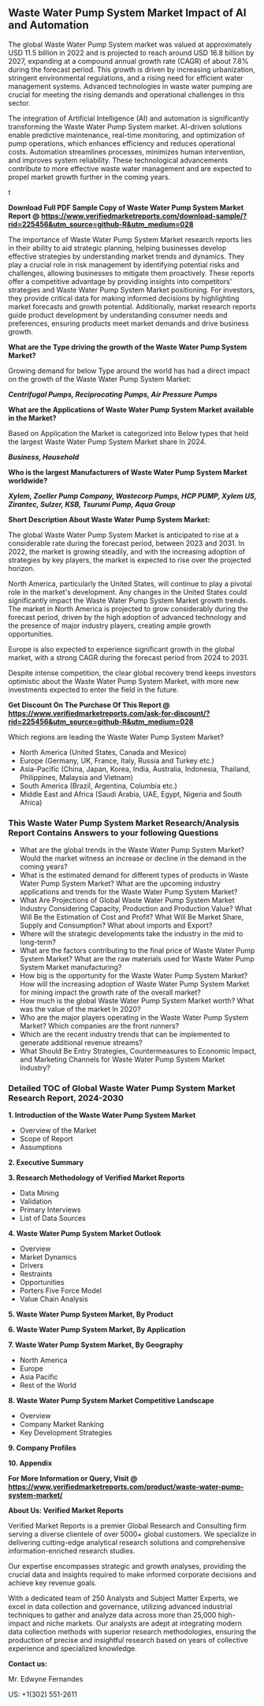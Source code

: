 <h2>Waste Water Pump System Market Impact of AI and Automation</h2><p>The global Waste Water Pump System market was valued at approximately USD 11.5 billion in 2022 and is projected to reach around USD 16.8 billion by 2027, expanding at a compound annual growth rate (CAGR) of about 7.8% during the forecast period. This growth is driven by increasing urbanization, stringent environmental regulations, and a rising need for efficient water management systems. Advanced technologies in waste water pumping are crucial for meeting the rising demands and operational challenges in this sector.</p><p>The integration of Artificial Intelligence (AI) and automation is significantly transforming the Waste Water Pump System market. AI-driven solutions enable predictive maintenance, real-time monitoring, and optimization of pump operations, which enhances efficiency and reduces operational costs. Automation streamlines processes, minimizes human intervention, and improves system reliability. These technological advancements contribute to more effective waste water management and are expected to propel market growth further in the coming years.</p>t</p><p id="" class=""><strong>Download Full PDF Sample Copy of Waste Water Pump System Market Report @ <a href="https://www.verifiedmarketreports.com/download-sample/?rid=225456&utm_source=github-R&utm_medium=028" target="_blank">https://www.verifiedmarketreports.com/download-sample/?rid=225456&utm_source=github-R&utm_medium=028</a></strong></p><p>The importance of&nbsp;Waste Water Pump System Market research reports lies in their ability to aid strategic planning, helping businesses develop effective strategies by understanding market trends and dynamics. They play a crucial role in risk management by identifying potential risks and challenges, allowing businesses to mitigate them proactively. These reports offer a competitive advantage by providing insights into competitors' strategies and Waste Water Pump System Market positioning. For investors, they provide critical data for making informed decisions by highlighting market forecasts and growth potential. Additionally, market research reports guide product development by understanding consumer needs and preferences, ensuring products meet market demands and drive business growth.</p><p><strong>What are the&nbsp;Type driving the growth of the Waste Water Pump System Market?</strong></p><p id="" class="">Growing demand for below Type around the world has had a direct impact on the growth of the Waste Water Pump System Market:</p><em><strong>Centrifugal Pumps, Reciprocating Pumps, Air Pressure Pumps</strong></em></p><strong>What are the&nbsp;Applications&nbsp;of Waste Water Pump System Market available in the Market?</strong></p><p id="" class="">Based on Application the Market is categorized into Below types that held the largest Waste Water Pump System Market share In 2024.</p><em><strong>Business, Household</strong></em></p><strong>Who is the largest Manufacturers of Waste Water Pump System Market worldwide?</strong></p><p><em><strong>Xylem, Zoeller Pump Company, Wastecorp Pumps, HCP PUMP, Xylem US, Zirantec, Sulzer, KSB, Tsurumi Pump, Aqua Group</strong></em></p><p id="" class=""><strong>Short Description About Waste Water Pump System Market:</strong></p><p>The global Waste Water Pump System Market is anticipated to rise at a considerable rate during the forecast period, between 2023 and 2031. In 2022, the market is growing steadily, and with the increasing adoption of strategies by key players, the market is expected to rise over the projected horizon.</p><p>North America, particularly the United States, will continue to play a pivotal role in the market's development. Any changes in the United States could significantly impact the Waste Water Pump System Market growth trends. The market in North America is projected to grow considerably during the forecast period, driven by the high adoption of advanced technology and the presence of major industry players, creating ample growth opportunities.</p><p>Europe is also expected to experience significant growth in the global market, with a strong CAGR during the forecast period from 2024 to 2031.</p><p>Despite intense competition, the clear global recovery trend keeps investors optimistic about the Waste Water Pump System Market, with more new investments expected to enter the field in the future.</p><p id="" class=""><strong>Get Discount On The Purchase Of This Report @ <a href="https://www.verifiedmarketreports.com/ask-for-discount/?rid=225456&utm_source=github-R&utm_medium=028" target="_blank">https://www.verifiedmarketreports.com/ask-for-discount/?rid=225456&utm_source=github-R&utm_medium=028</a></strong></p>Which regions are leading the Waste Water Pump System Market?</p><ul><li>North America (United States, Canada and Mexico)</li><li>Europe (Germany, UK, France, Italy, Russia and Turkey etc.)</li><li>Asia-Pacific (China, Japan, Korea, India, Australia, Indonesia, Thailand, Philippines, Malaysia and Vietnam)</li><li>South America (Brazil, Argentina, Columbia etc.)</li><li>Middle East and Africa (Saudi Arabia, UAE, Egypt, Nigeria and South Africa)</li></ul><h3 id="" class="">This Waste Water Pump System Market Research/Analysis Report Contains Answers to your following Questions</h3><ul><li>What are the global trends in the Waste Water Pump System Market? Would the market witness an increase or decline in the demand in the coming years?</li><li>What is the estimated demand for different types of products in Waste Water Pump System Market? What are the upcoming industry applications and trends for the Waste Water Pump System Market?</li><li>What Are Projections of Global Waste Water Pump System Market Industry Considering Capacity, Production and Production Value? What Will Be the Estimation of Cost and Profit? What Will Be Market Share, Supply and Consumption? What about imports and Export?</li><li>Where will the strategic developments take the industry in the mid to long-term?</li><li>What are the factors contributing to the final price of Waste Water Pump System Market? What are the raw materials used for Waste Water Pump System Market manufacturing?</li><li>How big is the opportunity for the Waste Water Pump System Market? How will the increasing adoption of Waste Water Pump System Market for mining impact the growth rate of the overall market?</li><li>How much is the global Waste Water Pump System Market worth? What was the value of the market In 2020?</li><li>Who are the major players operating in the Waste Water Pump System Market? Which companies are the front runners?</li><li>Which are the recent industry trends that can be implemented to generate additional revenue streams?</li><li>What Should Be Entry Strategies, Countermeasures to Economic Impact, and Marketing Channels for Waste Water Pump System Market Industry?</li></ul><h3 id="" class="">Detailed TOC of Global Waste Water Pump System Market Research Report, 2024-2030</h3><p id="" class=""><strong>1. Introduction of the Waste Water Pump System Market</strong></p><ul><li>Overview of the Market</li><li>Scope of Report</li><li>Assumptions</li></ul><p id="" class=""><strong>2. Executive Summary</strong></p><p id="" class=""><strong>3. Research Methodology of Verified Market Reports</strong></p><ul><li>Data Mining</li><li>Validation</li><li>Primary Interviews</li><li>List of Data Sources</li></ul><p id="" class=""><strong>4. Waste Water Pump System Market Outlook</strong></p><ul><li>Overview</li><li>Market Dynamics</li><li>Drivers</li><li>Restraints</li><li>Opportunities</li><li>Porters Five Force Model</li><li>Value Chain Analysis</li></ul><p id="" class=""><strong>5. Waste Water Pump System Market, By Product</strong></p><p id="" class=""><strong>6. Waste Water Pump System Market, By Application</strong></p><p id="" class=""><strong>7. Waste Water Pump System Market, By Geography</strong></p><ul><li>North America</li><li>Europe</li><li>Asia Pacific</li><li>Rest of the World</li></ul><p id="" class=""><strong>8. Waste Water Pump System Market Competitive Landscape</strong></p><ul><li>Overview</li><li>Company Market Ranking</li><li>Key Development Strategies</li></ul><p id="" class=""><strong>9. Company Profiles</strong></p><p id="" class=""><strong>10. Appendix</strong></p><p id="" class=""><strong>For More Information or Query, Visit @ <a href="https://www.verifiedmarketreports.com/product/waste-water-pump-system-market/" target="_blank">https://www.verifiedmarketreports.com/product/waste-water-pump-system-market/</a></strong></p><p id="" class=""><strong>About Us: Verified Market Reports</strong></p><p id="" class="">Verified Market Reports is a premier Global Research and Consulting firm serving a diverse clientele of over 5000+ global customers. We specialize in delivering cutting-edge analytical research solutions and comprehensive information-enriched research studies.</p><p id="" class="">Our expertise encompasses strategic and growth analyses, providing the crucial data and insights required to make informed corporate decisions and achieve key revenue goals.</p><p id="" class="">With a dedicated team of 250 Analysts and Subject Matter Experts, we excel in data collection and governance, utilizing advanced industrial techniques to gather and analyze data across more than 25,000 high-impact and niche markets. Our analysts are adept at integrating modern data collection methods with superior research methodologies, ensuring the production of precise and insightful research based on years of collective experience and specialized knowledge.</p><p id="" class=""><strong>Contact us:</strong></p><p id="" class="">Mr. Edwyne Fernandes</p><p id="" class="">US: +1(302) 551-2611</p>